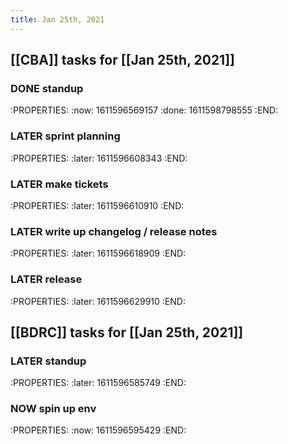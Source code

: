 ```yaml
---
title: Jan 25th, 2021
---
```


## [[CBA]] tasks for [[Jan 25th, 2021]]
### DONE standup
:PROPERTIES:
:now: 1611596569157
:done: 1611598798555
:END:
### LATER sprint planning
:PROPERTIES:
:later: 1611596608343
:END:
### LATER make tickets
:PROPERTIES:
:later: 1611596610910
:END:
### LATER write up changelog / release notes
:PROPERTIES:
:later: 1611596618909
:END:
### LATER release
:PROPERTIES:
:later: 1611596629910
:END:
## [[BDRC]] tasks for [[Jan 25th, 2021]]
### LATER standup
:PROPERTIES:
:later: 1611596585749
:END:
### NOW spin up env
:PROPERTIES:
:now: 1611596595429
:END:
###
